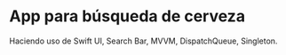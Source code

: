 # App para búsqueda de cerveza

Haciendo uso de Swift UI, Search Bar, MVVM, DispatchQueue, Singleton.
